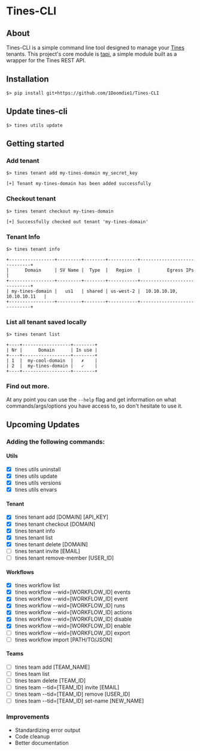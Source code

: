 # Tines-CLI

## About
Tines-CLI is a simple command line tool designed to manage your [Tines](https://www.tines.com/) tenants.
This project's core module is [tapi](https://github.com/1Doomdie1/tapi), a simple module built as a wrapper for the Tines REST API.

## Installation
```commandline
$> pip install git+https://github.com/1Doomdie1/Tines-CLI
```
## Update tines-cli

```commandline
$> tines utils update
```
## Getting started

### Add tenant
```commandline
$> tines tenant add my-tines-domain my_secret_key

[+] Tenant my-tines-domain has been added successfully
``` 

### Checkout tenant
```commandline
$> tines tenant checkout my-tines-domain

[+] Successfully checked out tenant 'my-tines-domain'
```

### Tenant Info
```commandline
$> tines tenant info

+-----------------+---------+--------+-----------+-----------------------------+
|      Domain     | SV Name |  Type  |   Region  |          Egress IPs         |
+-----------------+---------+--------+-----------+-----------------------------+
| my-tines-domain |   us1   | shared | us-west-2 |  10.10.10.10, 10.10.10.11   |
+-----------------+---------+--------+-----------+-----------------------------+
```

### List all tenant saved locally
```commandline
$> tines tenant list

+----+------------------+--------+
| Nr |      Domain      | In use |
+----+------------------+--------+
| 1  |  my-cool-domain  |   ✗    |
| 2  |  my-tines-domain |   ✓    |
+----+------------------+--------+
```
### Find out more.
At any point you can use the `--help` flag and get information on what commands/args/options you have access to, so don't hesitate to use it.

## Upcoming Updates

### Adding the following commands:

#### Utils
- [x] tines utils uninstall
- [x] tines utils update
- [x] tines utils versions
- [x] tines utils envars

#### Tenant

- [x] tines tenant add \[DOMAIN\] \[API_KEY\]
- [x] tines tenant checkout \[DOMAIN\]
- [x] tines tenant info
- [x] tines tenant list
- [x] tines tenant delete \[DOMAIN\]
- [ ] tines tenant invite \[EMAIL\]
- [ ] tines tenant remove-member \[USER_ID\]

#### Workflows
- [x] tines workflow list
- [x] tines workflow --wid=\[WORKFLOW_ID\] events
- [x] tines workflow --wid=\[WORKFLOW_ID\] event
- [x] tines workflow --wid=\[WORKFLOW_ID\] runs
- [x] tines workflow --wid=\[WORKFLOW_ID\] actions
- [x] tines workflow --wid=\[WORKFLOW_ID\] disable
- [x] tines workflow --wid=\[WORKFLOW_ID\] enable
- [ ] tines workflow --wid=\[WORKFLOW_ID\] export
- [ ] tines workflow import \[PATH/TO/JSON\]

#### Teams
- [ ] tines team add [TEAM_NAME\]
- [ ] tines team list
- [ ] tines team delete \[TEAM_ID\]
- [ ] tines team --tid=\[TEAM_ID\] invite \[EMAIL\]
- [ ] tines team --tid=\[TEAM_ID\] remove \[USER_ID\]
- [ ] tines team --tid=\[TEAM_ID\] set-name \[NEW_NAME\]

### Improvements

- Standardizing error output
- Code cleanup
- Better documentation
